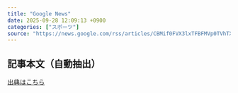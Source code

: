 ```yaml
---
title: "Google News"
date: 2025-09-28 12:09:13 +0900
categories: ["スポーツ"]
source: "https://news.google.com/rss/articles/CBMif0FVX3lxTFBFMVp0TVhTX1BPaHhNTlZNUWRoZlJGUC15Sm1BWUZhQllOOTRFUXItMExTbWdodVJBa19Za3d5dUtDTDBjdi1HTDNxVmJwcV8zQ0xsY210WFd6b2FwZnJUeHgzaTM4YWxrU2dFQjY0T2Y0SmtqTVRHMV9wdVJCdmM?oc=5"
---
```


## 記事本文（自動抽出）
<body class="y0K44d EA71Tc" id="readabilityBody"></body>

[出典はこちら](https://news.google.com/rss/articles/CBMif0FVX3lxTFBFMVp0TVhTX1BPaHhNTlZNUWRoZlJGUC15Sm1BWUZhQllOOTRFUXItMExTbWdodVJBa19Za3d5dUtDTDBjdi1HTDNxVmJwcV8zQ0xsY210WFd6b2FwZnJUeHgzaTM4YWxrU2dFQjY0T2Y0SmtqTVRHMV9wdVJCdmM?oc=5)
